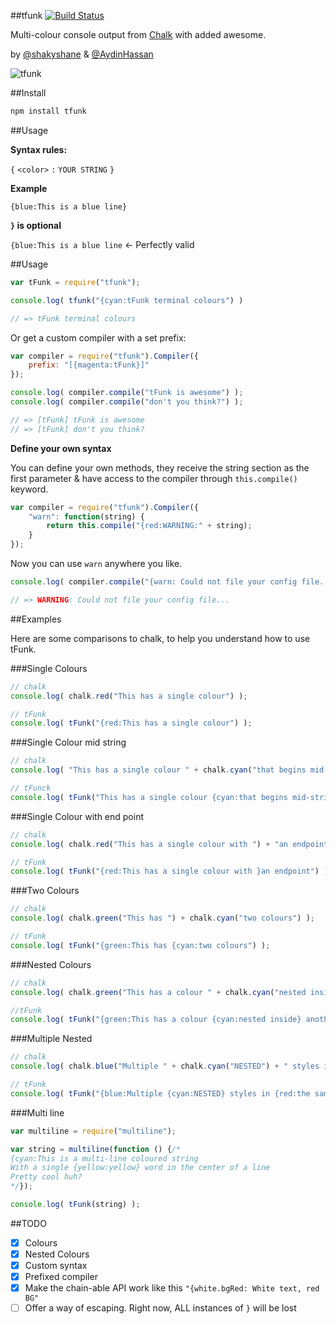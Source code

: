 ##tfunk [![Build Status](https://travis-ci.org/shakyShane/tfunk.svg)](https://travis-ci.org/shakyShane/tfunk)

Multi-colour console output from [Chalk](https://github.com/sindresorhus/chalk#styles) with added awesome.

by [@shakyshane](https://github.com/shakyShane) & [@AydinHassan](https://github.com/AydinHassan)

![tfunk](http://f.cl.ly/items/15102k441h1U1Z1l253J/Screen%20Shot%202014-09-10%20at%2022.05.15.png)

##Install

```bash
npm install tfunk
```

##Usage

**Syntax rules:**

`{` `<color>` `:` `YOUR STRING` `}`

**Example**

`{blue:This is a blue line}`

**`}` is optional**

`{blue:This is a blue line` <- Perfectly valid 


##Usage
```js
var tFunk = require("tfunk");

console.log( tfunk("{cyan:tFunk terminal colours") )

// => tFunk terminal colours
```

Or get a custom compiler with a set prefix:

```js
var compiler = require("tfunk").Compiler({
    prefix: "[{magenta:tFunk}]"
});

console.log( compiler.compile("tFunk is awesome") );
console.log( compiler.compile("don't you think?") );

// => [tFunk] tFunk is awesome
// => [tFunk] don't you think?
```

**Define your own syntax**

You can define your own methods, they receive the string section as the first parameter & have access to the compiler
through `this.compile()` keyword.

```js
var compiler = require("tfunk").Compiler({
    "warn": function(string) {
        return this.compile("{red:WARNING:" + string);
    }
});
```

Now you can use `warn` anywhere you like.

```js
console.log( compiler.compile("{warn: Could not file your config file...") );

// => WARNING: Could not file your config file...
```

##Examples

Here are some comparisons to chalk, to help you understand how to use tFunk.

###Single Colours

```js
// chalk
console.log( chalk.red("This has a single colour") );

// tFunk
console.log( tFunk("{red:This has a single colour") );
```

###Single Colour mid string

```js
// chalk
console.log( "This has a single colour " + chalk.cyan("that begins mid-string") );

// tFunck
console.log( tFunk("This has a single colour {cyan:that begins mid-string") );
```

###Single Colour with end point

```js
// chalk
console.log( chalk.red("This has a single colour with ") + "an endpoint");

// tFunk
console.log( tFunk("{red:This has a single colour with }an endpoint") );
```

###Two Colours

```js
// chalk
console.log( chalk.green("This has ") + chalk.cyan("two colours") );

// tFunk
console.log( tFunk("{green:This has {cyan:two colours") );
```

###Nested Colours

```js
// chalk
console.log( chalk.green("This has a colour " + chalk.cyan("nested inside") + " another colour") );

//tFunk
console.log( tFunk("{green:This has a colour {cyan:nested inside} another colour") );
```

###Multiple Nested

```js
// chalk
console.log( chalk.blue("Multiple " + chalk.cyan("NESTED") + " styles in " + chalk.red("the same string") + " with an ending") );

// tFunk
console.log( tFunk("{blue:Multiple {cyan:NESTED} styles in {red:the same string} with an ending") );
```

###Multi line
```js
var multiline = require("multiline");

var string = multiline(function () {/*
{cyan:This is a multi-line coloured string
With a single {yellow:yellow} word in the center of a line
Pretty cool huh?
*/});

console.log( tFunk(string) );
```

##TODO
- [x] Colours
- [x] Nested Colours
- [x] Custom syntax
- [x] Prefixed compiler
- [x] Make the chain-able API work like this `"{white.bgRed: White text, red BG"`
- [ ] Offer a way of escaping. Right now, ALL instances of `}` will be lost
